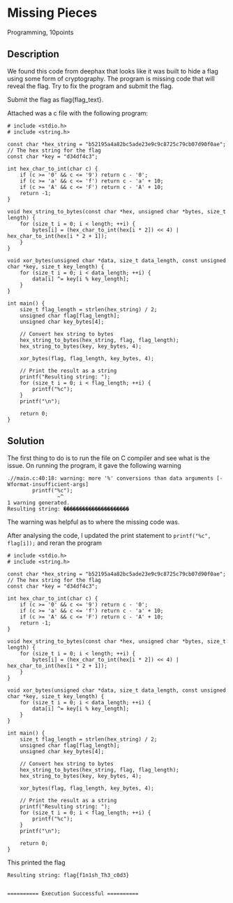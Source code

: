 # Missing Pieces
Programming, 10points

## Description
We found this code from deephax that looks like it was built to hide a flag using some form of cryptography. The program is missing code that will reveal the flag. Try to fix the program and submit the flag.

Submit the flag as flag{flag_text}.

Attached was a c file with the following program:

```
# include <stdio.h>
# include <string.h>

const char *hex_string = "b52195a4a82bc5ade23e9c9c8725c79cb07d90f0ae";  // The hex string for the flag
const char *key = "d34df4c3";

int hex_char_to_int(char c) {
    if (c >= '0' && c <= '9') return c - '0';
    if (c >= 'a' && c <= 'f') return c - 'a' + 10;
    if (c >= 'A' && c <= 'F') return c - 'A' + 10;
    return -1;
}

void hex_string_to_bytes(const char *hex, unsigned char *bytes, size_t length) {
    for (size_t i = 0; i < length; ++i) {
        bytes[i] = (hex_char_to_int(hex[i * 2]) << 4) | hex_char_to_int(hex[i * 2 + 1]);
    }
}

void xor_bytes(unsigned char *data, size_t data_length, const unsigned char *key, size_t key_length) {
    for (size_t i = 0; i < data_length; ++i) {
        data[i] ^= key[i % key_length];
    }
}

int main() {
    size_t flag_length = strlen(hex_string) / 2;
    unsigned char flag[flag_length];
    unsigned char key_bytes[4];

    // Convert hex string to bytes
    hex_string_to_bytes(hex_string, flag, flag_length);
    hex_string_to_bytes(key, key_bytes, 4);

    xor_bytes(flag, flag_length, key_bytes, 4);

    // Print the result as a string
    printf("Resulting string: ");
    for (size_t i = 0; i < flag_length; ++i) {
        printf("%c");
    }
    printf("\n");

    return 0;
}
```

## Solution 
The first thing to do is to run the file on C compiler and see what is the issue.
On running the program, it gave the following warning
```
.//main.c:40:18: warning: more '%' conversions than data arguments [-Wformat-insufficient-args]
        printf("%c");
                ~^
1 warning generated.
Resulting string: ���������������������

```

The warning was helpful as to where the missing code was.

After analysing the code, I updated the print statement to `printf("%c", flag[i]);` and reran the program

```
# include <stdio.h>
# include <string.h>

const char *hex_string = "b52195a4a82bc5ade23e9c9c8725c79cb07d90f0ae";  // The hex string for the flag
const char *key = "d34df4c3";

int hex_char_to_int(char c) {
    if (c >= '0' && c <= '9') return c - '0';
    if (c >= 'a' && c <= 'f') return c - 'a' + 10;
    if (c >= 'A' && c <= 'F') return c - 'A' + 10;
    return -1;
}

void hex_string_to_bytes(const char *hex, unsigned char *bytes, size_t length) {
    for (size_t i = 0; i < length; ++i) {
        bytes[i] = (hex_char_to_int(hex[i * 2]) << 4) | hex_char_to_int(hex[i * 2 + 1]);
    }
}

void xor_bytes(unsigned char *data, size_t data_length, const unsigned char *key, size_t key_length) {
    for (size_t i = 0; i < data_length; ++i) {
        data[i] ^= key[i % key_length];
    }
}

int main() {
    size_t flag_length = strlen(hex_string) / 2;
    unsigned char flag[flag_length];
    unsigned char key_bytes[4];

    // Convert hex string to bytes
    hex_string_to_bytes(hex_string, flag, flag_length);
    hex_string_to_bytes(key, key_bytes, 4);

    xor_bytes(flag, flag_length, key_bytes, 4);

    // Print the result as a string
    printf("Resulting string: ");
    for (size_t i = 0; i < flag_length; ++i) {
        printf("%c");
    }
    printf("\n");

    return 0;
}
```

This printed the flag

```
Resulting string: flag{f1n1sh_Th3_c0d3}


========== Execution Successful ==========


```
